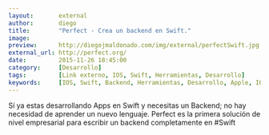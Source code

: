 ```yaml
---
layout:       external
author:       diego
title:        "Perfect - Crea un backend en Swift."
image:        
preview:      http://diegojmaldonado.com/img/external/perfectSwift.jpg
external_url: http://perfect.org/
date:         2015-11-26 18:45:00
category:     [Desarrollo]
tags:         [Link externo, IOS, Swift, Herramientas, Desarrollo]
keywords:     [IOS, Swift, Backend, Herramientas, Desarrollo, Apple, IOS develop]
---
```


Sí ya estas desarrollando Apps en Swift y necesitas un Backend; no hay necesidad de aprender un nuevo lenguaje. Perfect es la primera solución de nivel empresarial para escribir un backend completamente en #Swift
